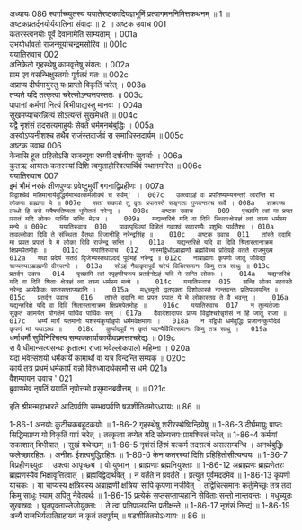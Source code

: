अध्यायः 086
स्वर्गाच्च्युतस्य ययातेरष्टकादियज्ञभूमिं प्रत्यागमननिमित्तकथनम् ॥ 1 ॥ अष्टकप्रतर्दनयोर्ययातिना संवादः ॥ 2 ॥
अष्टक उवाच 	001  
कतरस्त्वनयोः पूर्वं देवानामेति साम्यताम् ।	001a  
उभयोर्धावतो राजन्सूर्याचन्द्रमसोरिव ॥	001c  
ययातिरुवाच 	002  
अनिकेतो गृहस्थेषु कामवृत्तेषु संयतः ।	002a  
ग्राम एव वसन्भिक्षुस्तयोः पूर्वतरं गतः ॥	002c  
अप्राप्य दीर्घमायुस्तु यः प्राप्तो विकृतिं चरेत् ।	003a  
तप्यते यदि तत्कृत्वा चरेत्सोऽन्यत्तपस्ततः ॥	003c  
पापानां कर्मणां नित्यं बिभीयाद्यस्तु मानवः ।	004a  
सुखमप्याचरन्नित्यं सोऽत्यन्तं सुखमेधते ॥	004c  
यद्वै नृशंसं तदसत्यमाहुर्यः सेवते धर्ममनर्थबुद्धिः ।	005a  
अस्वोऽप्यनीशश्च तथैव राजंस्तदार्जवं स समाधिस्तदार्यम् ॥	005c  
अष्टक उवाच 	006  
केनासि हूतः प्रहितोऽसि राजन्युवा स्रग्वी दर्शनीयः सुवर्चाः ।	006a  
कुतऋ आयातः कतरस्यां दिशि त्वमुताहोस्वित्पार्थिवं स्थानमस्ति ॥	006c  
ययातिरुवाच 	007  
इमं भौमं नरकं क्षीणपुण्यः प्रवेष्टुमुर्वीं गगनाद्विप्रहीणः ।	007a  
`विद्वांश्चैवं मतिमानार्यबुद्धिर्ममाभवत्कर्मलोक्यं च सर्वम्' ।	007c  
उक्त्वाऽहं वः प्रपतिष्याम्यनन्तरं त्वरन्ति मां लोकपा ब्राह्मणा ये ॥	007e  
सतां सकाशे तु वृतः प्रपातस्ते सङ्गता गुणवन्तश्च सर्वे ।	008a  
शक्राच्च लब्धो हि वरो मयैषपतिष्यता भूमितलं नरेन्द्र ॥	008c  
अष्टक उवाच ।	009  
पृच्छामि त्वां मा प्रपत प्रपातं यदि लोकाः पार्थिव सन्ति मेऽत्र ।	009a  
यद्यन्तरिक्षे यदि वा दिवि स्थिताःक्षेत्रज्ञं त्वां तस्य धर्मस्य मन्ये ॥	009c  
ययातिरुवाच 	010  
यावत्पृथिव्यां विहितं गवाश्वं सहारण्यैः पशुभिः पार्वतैश्च ।	010a  
तावल्लोका दिवि ते संस्थिता वैतथा विजानीहि नरेन्द्रसिंह ॥	010c  
अष्टक उवाच 	011  
तांस्ते ददामि मा प्रपत प्रपातं ये मे लोका दिवि राजेन्द्र सन्ति ।	011a  
यद्यन्तरिक्षे यदि वा दिवि श्रितास्तानाक्रम क्षिप्रमपेतमोहः ॥	011c  
ययातिरुवाच 	012  
नास्मद्विधोऽब्राह्मणो ब्रह्मविच्च प्रतिग्रहे वर्तते राजमुख्य ।	012a  
यथा प्रदेयं सततं द्विजेभ्यस्तथाऽददं पूर्वमहं नरेन्द्र ॥	012c  
नाब्राह्मणः कृपणो जातु जीवेद्या चाप्यस्याऽब्राह्मणी वीरपत्नी ।	013a  
सोऽहं नैवाकृतपूर्वं चरेयं विधित्समानः किमु तत्र साधुः ॥	013c  
प्रतर्दन उवाच 	014  
पृच्छामि त्वां स्पृहणीयरूप प्रतर्दनोऽहं यदि मे सन्ति लोकाः ।	014a  
यद्यन्तरिक्षे यदि वा दिवि श्रिताः क्षेत्रज्ञं त्वां तस्य धर्मस्य मन्ये ॥	014c  
ययातिरुवाच 	015  
सन्ति लोका बहवस्ते नरेन्द्र अप्येकैकः सप्तसप्ताप्यहानि ।	015a  
मधुच्युतो घृतपृक्ता विशोकास्ते नान्तवन्तः प्रतिपालयन्ति ॥	015c  
प्रतर्दन उवाच 	016  
तांस्ते ददानि मा प्रपत प्रपातं ये मे लोकास्तव ते वै भवन्तु ।	016a  
यद्यन्तरिक्षे यदि वा दिवि श्रितास्तानाक्रम क्षिप्रमपेतमोहः ॥	016c  
ययातिरुवाच 	017  
न तुल्यतेजाः सुकृतं कामयेत योगक्षेमं पार्थिव पार्थिवः सन् ।	017a  
दैवादेशादापदं प्राप्य विद्वांश्चरेन्नृशंसं न हि जातु राजा ॥	017c  
धर्म्यं मार्गं यतमानो यशस्यंकुर्यान्नृपो धर्ममवेक्षमाणः ।	018a  
न मद्विधो धर्मबुद्धिः प्रजानन्कुर्यादेवं कृपणं मां यथाऽत्थ ॥	018c  
कुर्यादपूर्वं न कृतं यदन्यैर्विधित्समानः किमु तत्र साधु ।	019a  
`धर्माधर्मौ सुविनिश्चित्य सम्यक्कार्याकार्येष्वप्रमत्तश्चरेद्यः ॥	019c  
स वै धीमान्सत्यसन्धः कृतात्मा राजा भवेल्लोकपालो महिम्ना ।	020a  
यदा भवेत्संशयो धर्मकार्ये कामार्थौ वा यत्र विन्दन्ति सम्यक् ॥	020c  
कार्यं तत्र प्रथमं धर्मकार्यं यन्नो विरुध्यादर्थकामौ स धर्मः	021a  
वैशम्पायन उवाच '	021  
ब्रुवाणमेवं नृपतिं ययातिं नृपोत्तमो वसुमानब्रवीत्तम् ॥ ॥	021c  

इति श्रीमन्महाभारते आदिपर्वणि सम्भवपर्वणि षडशीतितमोऽध्यायः ॥ 86 ॥

1-86-1 अनयोः कुटीचकबहूदकयोः ॥ 
1-86-2 गृहस्थेषु शरीरस्थेष्विन्द्रियेषु ॥ 
1-86-3 दीर्घमायुः प्राप्तः सिद्धिमप्राप्य यो विकृतिं पापं चरेत् । तत्कृत्वा तप्येत यदि सोन्यत्तपः प्रायश्चित्तं चरेत् ॥ 
1-86-4 कर्मणां सकाशात् बिभीयात् । सुखं यथेच्छम् ॥ 
1-86-5 नृशंसं हिंस्रं यत्कर्म तदसत्यं असत्सम्बन्धि । अनर्थबुद्धिः फलेच्छारहितः । अनीशः ईशत्वबुद्धिरहितः ॥ 
1-86-6 केन कतरस्यां दिशि प्रहिहितोसीत्यन्वयः ॥ 
1-86-7 विप्रहीणश्च्युतः । उक्त्वा आपृच्छ्य । वो युष्मान् । ब्राह्मणाः ब्रह्मनियुक्ताः ॥ 1-86-12 अब्राह्मणः ब्राह्मणेतरः ब्राह्मणस्यैव भिक्षावृत्तित्वात् । ब्रह्मविद्वेदार्थवेत् । न वर्तते न प्रवर्तते । प्रत्युत पूर्वमददमेव ॥ 
1-86-13 कृपणो याचकः । या चाप्यस्य क्षत्रियस्य अब्राह्मणी क्षत्रिया सापि कृपणा नजीवेत् । तद्विधित्समानः कर्तुमिच्छुः तत्र तदा किमु साधुः स्याम् अपितु नैवेत्यर्थः ॥
 1-86-15 प्रत्येकं सप्तसप्ताप्यहानि सेविताः सन्तो नान्तवन्तः । मधुच्युतः सुखस्रवः । घृतपृक्तास्तेजोयुक्ताः । ते त्वां प्रतिपालयन्ति प्रतीक्षन्ते ॥ 
1-86-17 नृशंसं निन्द्यं ॥ 
1-86-19 अन्यै राजभिर्यत्प्रतिग्रहाख्यं न कृतं तदपूर्वम् ॥ षडशीतितमोऽध्यायः ॥ 86 ॥
